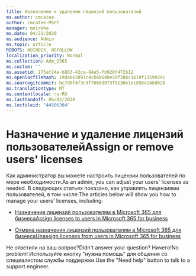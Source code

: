 ```yaml
---
title: Назначение и удаление лицензий пользователей
ms.author: cmcatee
author: cmcatee-MSFT
manager: mnirkhe
ms.date: 04/21/2020
ms.audience: Admin
ms.topic: article
ROBOTS: NOINDEX, NOFOLLOW
localization_priority: Normal
ms.collection: Adm_O365
ms.custom: ''
ms.assetid: 175af24e-b863-42ca-84e5-fb920f472b12
ms.openlocfilehash: 19dab63d93c4cb6b600e39f38bc1619f1359939c
ms.sourcegitcommit: bc7d6f4f3c9f7060d073f5130e1ec856e248d020
ms.translationtype: MT
ms.contentlocale: ru-RU
ms.lasthandoff: 06/02/2020
ms.locfileid: "44506384"
---
```

# <a name="assign-or-remove-users-licenses"></a><span data-ttu-id="813bd-102">Назначение и удаление лицензий пользователей</span><span class="sxs-lookup"><span data-stu-id="813bd-102">Assign or remove users' licenses</span></span>

<span data-ttu-id="813bd-103">Как администратор вы можете настроить лицензии пользователей по мере необходимости.</span><span class="sxs-lookup"><span data-stu-id="813bd-103">As an admin, you can adjust your users' licenses as needed.</span></span> <span data-ttu-id="813bd-104">В следующих статьях показано, как управлять лицензиями пользователей, в том числе:</span><span class="sxs-lookup"><span data-stu-id="813bd-104">The articles below will show you how to manage your users' licenses, including:</span></span>
  
- [<span data-ttu-id="813bd-105">Назначение лицензий пользователям в Microsoft 365 для бизнеса</span><span class="sxs-lookup"><span data-stu-id="813bd-105">Assign licenses to users in Microsoft 365 for business</span></span>](https://docs.microsoft.com/microsoft-365/admin/subscriptions-and-billing/assign-licenses-to-users)

- [<span data-ttu-id="813bd-106">Отмена назначения лицензий пользователям в Microsoft 365 для бизнеса</span><span class="sxs-lookup"><span data-stu-id="813bd-106">Unassign licenses from users in Microsoft 365 for business</span></span>](https://docs.microsoft.com/microsoft-365/admin/subscriptions-and-billing/remove-licenses-from-users)

<span data-ttu-id="813bd-107">Не ответили на ваш вопрос?</span><span class="sxs-lookup"><span data-stu-id="813bd-107">Didn't answer your question?</span></span> <span data-ttu-id="813bd-108">Ничего!</span><span class="sxs-lookup"><span data-stu-id="813bd-108">No problem!</span></span> <span data-ttu-id="813bd-109">Используйте кнопку "нужна помощь" для общения со специалистом службы поддержки.</span><span class="sxs-lookup"><span data-stu-id="813bd-109">Use the "Need help" button to talk to a support engineer.</span></span>